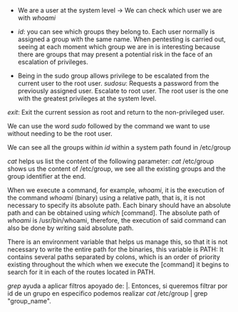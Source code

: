 * We are a user at the system level -> We can check which user we are with $whoami$

* $id:$ you can see which groups they belong to. Each user normally is assigned a group with the same name. When pentesting is carried out, seeing at each moment which group we are in is interesting because there are groups that may present a potential risk in the face of an escalation of privileges.

* Being in the sudo group allows privilege to be escalated from the current user to the root user.
$sudo su$: Requests a password from the previously assigned user. Escalate to root user. The root user is the one with the greatest privileges at the system level.

$exit$: Exit the current session as root and return to the non-privileged user.

We can use the word $sudo$ followed by the command we want to use without needing to be the root user.

We can see all the groups within $id$ within a system path found in /etc/group

$cat$ helps us list the content of the following parameter: $cat$ /etc/group shows us the content of /etc/group, we see all the existing groups and the group identifier at the end.

When we execute a command, for example, $whoami$, it is the execution of the command $whoami$ (binary) using a relative path, that is, it is not necessary to specify its absolute path. Each binary should have an absolute path and can be obtained using $which$ [command]. The absolute path of $whoami$ is /usr/bin/whoami, therefore, the execution of said command can also be done by writing said absolute path.

There is an environment variable that helps us manage this, so that it is not necessary to write the entire path for the binaries, this variable is PATH: It contains several paths separated by colons, which is an order of priority existing throughout the which when we execute the [command] it begins to search for it in each of the routes located in PATH.

$grep$ ayuda a aplicar filtros apoyado de: |. Entonces, si queremos filtrar por id de un grupo en especifico podemos realizar $cat$ /etc/group | grep "group_name".


